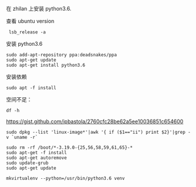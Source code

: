 在 zhilan 上安装 python3.6.

查看 ubuntu version

```
 lsb_release -a
```

安装 python3.6

```
sudo add-apt-repository ppa:deadsnakes/ppa
sudo apt-get update
sudo apt-get install python3.6
```

安装依赖

```
sudo apt -f install
```

空间不足：

```
df -h
```

https://gist.github.com/ipbastola/2760cfc28be62a5ee10036851c654600

```
sudo dpkg --list 'linux-image*'|awk '{ if ($1=="ii") print $2}'|grep -v `uname -r`
```

```
sudo rm -rf /boot/*-3.19.0-{25,56,58,59,61,65}-*
sudo apt-get -f install
sudo apt-get autoremove
sudo update-grub
sudo apt-get update
```

```
mkvirtualenv --python=/usr/bin/python3.6 venv
```

